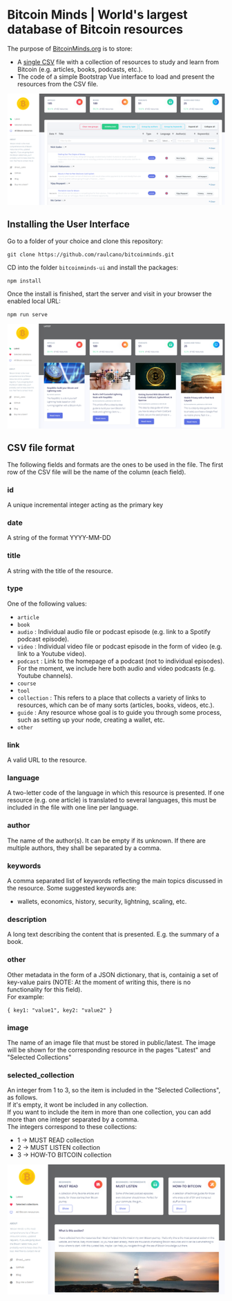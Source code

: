 # Bitcoin Minds | World's largest database of Bitcoin resources

The purpose of [BitcoinMinds.org](https://bitcoinminds.org) is to store:
- A [single CSV](/bitcoinminds-ui/public/bitcoin-resources.csv) file with a collection of resources to study and learn from Bitcoin (e.g. articles, books, podcasts, etc.).
- The code of a simple Bootstrap Vue interface to load and present the resources from the CSV file.

![Screenshot1](bitcoinminds-ui/public/img/screenshot1.png)

## Installing the User Interface
Go to a folder of your choice and clone this repository:
```
git clone https://github.com/raulcano/bitcoinminds.git
```

CD into the folder ```bitcoinminds-ui``` and install the packages:
```
npm install
```
Once the install is finished, start the server and visit in your browser the enabled local URL:
```
npm run serve
```
![Screenshot1](bitcoinminds-ui/public/img/screenshot3.png)
## CSV file format

The following fields and formats are the ones to be used in the file.
The first row of the CSV file will be the name of the column (each field).

### id
A unique incremental integer acting as the primary key

### date
A string of the format YYYY-MM-DD

### title
A string with the title of the resource.

### type
One of the following values:
- ```article```
- ```book```
- ```audio``` : Individual audio file or podcast episode (e.g. link to a Spotify podcast episode). 
- ```video``` : Individual video file or podcast episode in the form of video (e.g. link to a Youtube video). 
- ```podcast``` : Link to the homepage of a podcast (not to individual episodes). For the moment, we include here both audio and video podcasts (e.g. Youtube channels).
- ```course```
- ```tool```
- ```collection``` : This refers to a place that collects a variety of links to resources, which can be of many sorts (articles, books, videos, etc.).
- ```guide``` : Any resource whose goal is to guide you through some process, such as setting up your node, creating a wallet, etc. 
- ```other```

### link
A valid URL to the resource.

### language
A two-letter code of the language in which this resource is presented. If one resource (e.g. one article) is translated to several languages, this must be included in the file with one line per language.

### author
The name of the author(s). 
It can be empty if its unknown.
If there are multiple authors, they shall be separated by a comma.

### keywords
A comma separated list of keywords reflecting the main topics discussed in the resource.
Some suggested keywords are:
- wallets, economics, history, security, lightning, scaling, etc.

### description
A long text describing the content that is presented. E.g. the summary of a book.

### other
Other metadata in the form of a JSON dictionary, that is, containig a set of key-value pairs (NOTE: At the moment of writing this, there is no functionality for this field).   
For example:
```
{ key1: "value1", key2: "value2" }
```

### image
The name of an image file that must be stored in public/latest. The image will be shown for the corresponding resource in the pages "Latest" and "Selected Collections"

### selected_collection
An integer from 1 to 3, so the item is included in the "Selected Collections", as follows.  
If it's empty, it wont be included in any collection.  
If you want to include the item in more than one collection, you can add more than one integer separated by a comma.  
The integers correspond to these collections:
- 1 -> MUST READ collection
- 2 -> MUST LISTEN collection
- 3 -> HOW-TO BITCOIN collection

![Screenshot1](bitcoinminds-ui/public/img/screenshot2.png)
